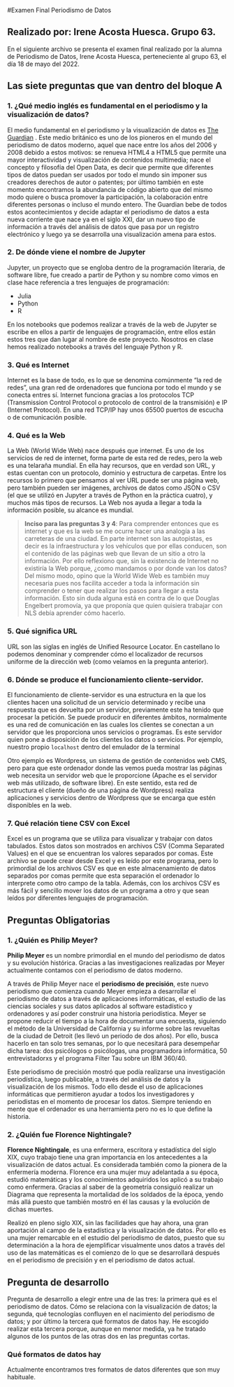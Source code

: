 #Examen Final Periodismo de Datos 

## Realizado por: Irene Acosta Huesca. Grupo 63. 

En el siguiente archivo se presenta el examen final realizado por la alumna de Periodismo de Datos, Irene Acosta Huesca, perteneciente al grupo 63, el día 18 de mayo del 2022. 

## Las siete preguntas que van dentro del bloque A

### 1. ¿Qué medio inglés es fundamental en el periodismo y la visualización de datos?
 
El medio fundamental en el periodismo y la visualización de datos es  [The Guardian](https://www.theguardian.com/international) .  Este medio británico es uno de los pioneros en el mundo del periodismo de datos moderno, aquel que nace entre los años del 2006 y 2008 debido a estos motivos: se renueva HTML4 a HTML5 que permite una mayor interactividad y visualización de contenidos multimedia; nace el concepto y filosofía del Open Data, es decir que permite que diferentes tipos de datos puedan ser usados por todo el mundo sin imponer sus creadores derechos de autor o patentes; por último también en este momento encontramos la abundancia de código abierto que del mismo modo quiere o busca promover la participación, la colaboración entre diferentes personas o incluso el mundo entero. The Guardian bebe de todos estos acontecimientos y decide adaptar el periodismo de datos a esta nueva corriente que nace ya en el siglo XXI, dar un nuevo tipo de información a través del análisis de datos que pasa por un registro electrónico y luego ya se desarrolla una visualización amena para estos. 
 
 
### 2. De dónde viene el nombre de Jupyter
 
Jupyter, un proyecto que se engloba dentro de la programación literaria, de software libre, fue creado a partir de Python y su nombre como vimos en clase hace referencia a tres lenguajes de programación: 
 
- Julia 
- Python
- R
 
En los notebooks que podemos realizar a través de la web de Jupyter se escribe en ellos a partir de lenguajes de programación, entre ellos están estos tres que dan lugar al nombre de este proyecto. Nosotros en clase hemos realizado notebooks a través del lenguaje Python y R. 
 
### 3. Qué es Internet
 
Internet es la base de todo, es lo que se denomina comúnmente “la red de redes”, una gran red de ordenadores que funciona por todo el mundo y se conecta entres sí. Internet funciona gracias a los protocolos TCP (Transmission Control Protocol o protocolo de control de la transmisión) e IP (Internet Protocol).  En una red TCP/IP hay unos 65500 puertos de escucha o de comunicación posible.
 
### 4. Qué es la Web
 
La Web (World Wide Web) nace después que internet.  Es uno de los servicios de red de internet,  forma parte de esta red de redes, pero la web es una telaraña mundial. En ella hay recursos, que en verdad son URL, y estas cuentan con un protocolo, dominio y estructura de carpetas.  Entre los recursos lo primero que pensamos al ver URL  puede ser una página web, pero también pueden ser imágenes, archivos de datos como JSON o CSV (el que se utilizó en Jupyter a través de Python en la práctica cuatro), y muchos más tipos de recursos. La Web nos ayuda a llegar a toda la información posible, su alcance es mundial. 
 
> **Inciso para las preguntas 3 y 4**: Para comprender entonces que es internet y que es la web se me ocurre hacer una analogía a las carreteras de una ciudad. En parte internet son las autopistas, es decir es la infraestructura y los vehículos que por ellas conducen, son el contenido de las páginas web que llevan de un sitio a otro la información.  Por ello reflexiono que, sin la existencia de Internet no existiría la Web porque, ¿como mandamos o por donde van los datos? Del mismo modo, opino que la World Wide Web  es también muy necesaria pues nos facilita acceder a toda la información sin comprender o tener que realizar los pasos para llegar a esta información. Esto sin duda alguna está en contra de lo que Douglas Engelbert promovía, ya que proponía que quien quisiera trabajar con NLS debía aprender cómo hacerlo. 
 
### 5. Qué significa URL
 
URL son las siglas en inglés de Unified Resource Locator. En castellano lo podemos denominar y comprender cómo el localizador de recursos uniforme de la dirección web (como veíamos en la pregunta anterior). 
 
### 6. Dónde se produce el funcionamiento cliente-servidor.
 
El funcionamiento de cliente-servidor es una estructura en la que los clientes hacen una solicitud de un servicio determinado y recibe una respuesta que es devuelta por un servidor, previamente este ha tenido que  procesar la petición. Se puede producir en diferentes ámbitos, normalmente es una red de comunicación en las cuales los clientes se conectan a un servidor que les proporciona unos servicios o programas. Es este servidor quien pone a disposición de los clientes los datos o servicios.  Por ejemplo, nuestro propio `localhost` dentro del emulador de la terminal 
 
Otro ejemplo es Wordpress, un sistema de gestión de contenidos web CMS, pero para que este ordenador donde las vemos pueda mostrar las páginas web necesita un servidor web que le proporcione (Apache es el servidor web más utilizado, de software libre). En este sentido, esta red de estructura el cliente (dueño de una página de Wordpress) realiza aplicaciones y servicios dentro de Wordpress que se encarga que estén disponibles en la web. 
 
### 7. Qué relación tiene CSV con Excel
 
Excel es un programa que se utiliza para visualizar y trabajar con datos tabulados. Estos datos son mostrados en archivos CSV (Comma Separated Values) en el que se encuentran los valores separados por comas. Este archivo  se puede crear desde Excel y es leído por este programa, pero lo primordial de los archivos CSV es que en este almacenamiento de datos separados por comas permite que esta separación el ordenador lo interprete como otro campo de la tabla. Además, con los archivos CSV es más fácil y sencillo mover los datos de un programa a otro y que sean leídos por diferentes lenguajes de programación. 
 
## Preguntas Obligatorias 

### 1.  ¿Quién es Philip Meyer?

**Philip Meyer** es un nombre primordial en el mundo del periodismo de datos y su evolución histórica. Gracias a las investigaciones realizadas por Meyer actualmente contamos con el periodismo de datos moderno. 

A través de Philip Meyer nace el **periodismo de precisión**, este nuevo periodismo que comienza cuando Meyer empieza a desarrollar el periodismo de datos a través de aplicaciones informáticas, el estudio de las ciencias sociales y sus datos aplicados al software estadístico y ordenadores y así poder construir una historia periodística. Meyer se propone reducir el tiempo a la hora de documentar una encuesta, siguiendo el método de la Universidad de California y su informe sobre las revueltas de la ciudad de Detroit (les llevó un periodo de dos años). Por ello, busca hacerlo en tan solo tres semanas,  por lo que necesitará para desempeñar dicha tarea: dos psicólogos o psicólogas,  una programadora informática, 50 entrevistadorxs y el  programa Filter Tau sobre un IBM 360/40. 

Este periodismo de precisión mostró que podía realizarse una investigación periodística, luego publicable, a través del análisis de datos y la visualización de los mismos. Todo ello desde el uso de aplicaciones informáticas que permitieron ayudar a todos los investigadores y periodistas en el momento de procesar los datos. Siempre teniendo en mente que el ordenador es una herramienta pero no es lo que define la historia. 

### 2. ¿Quién fue Florence Nightingale?

**Florence Nightingale**, es una enfermera, escritora y estadística del siglo XIX, cuyo trabajo tiene una gran importancia en los antecedentes a la visualización de datos actual. Es considerada también como la pionera de la enfermería moderna. Florence era una mujer muy adelantada a su época, estudió matemáticas y los conocimientos adquiridos los aplicó a su trabajo como enfermera. Gracias al saber de la geometría consiguió realizar un Diagrama que representa la mortalidad de los soldados de la época, yendo más allá puesto que también mostró en él las causas y la evolución de dichas muertes. 

Realizó en pleno siglo XIX, sin las facilidades que hay ahora, una gran aportación al campo de la estadística y la visualización de datos. Por ello es una mujer remarcable en el estudio del periodismo de datos, puesto que su determinación a la hora de ejemplificar visualmente unos datos a través del uso de las matemáticas es el comienzo de lo que se desarrollará después en el periodismo de precisión y en el periodismo de datos actual. 

## Pregunta de desarrollo
 
Pregunta de desarrollo a elegir entre una de las tres:  la primera qué es el periodismo de datos. Cómo se relaciona con la visualización de datos; la segunda, qué tecnologías confluyen en el nacimiento del periodismo de datos; y por último la tercera qué formatos de datos hay. He escogido realizar esta tercera porque, aunque en menor medida, ya he tratado algunos de los puntos de las otras dos en las preguntas cortas. 

### Qué formatos de datos hay

Actualmente encontramos tres formatos de datos diferentes que son muy habituale. 
